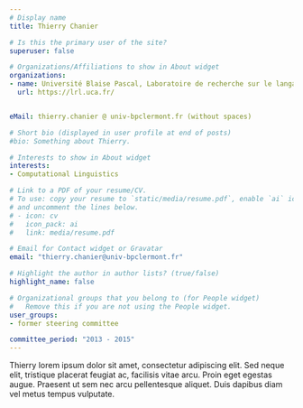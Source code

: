 ```yaml
---
# Display name
title: Thierry Chanier

# Is this the primary user of the site?
superuser: false

# Organizations/Affiliations to show in About widget
organizations:
- name: Université Blaise Pascal, Laboratoire de recherche sur le langage (LRL)
  url: https://lrl.uca.fr/


eMail: thierry.chanier @ univ-bpclermont.fr (without spaces)

# Short bio (displayed in user profile at end of posts)
#bio: Something about Thierry.

# Interests to show in About widget
interests:
- Computational Linguistics

# Link to a PDF of your resume/CV.
# To use: copy your resume to `static/media/resume.pdf`, enable `ai` icons in `params.toml`, 
# and uncomment the lines below.
# - icon: cv
#   icon_pack: ai
#   link: media/resume.pdf

# Email for Contact widget or Gravatar
email: "thierry.chanier@univ-bpclermont.fr"

# Highlight the author in author lists? (true/false)
highlight_name: false

# Organizational groups that you belong to (for People widget)
#   Remove this if you are not using the People widget.
user_groups:
- former steering committee

committee_period: "2013 - 2015"
---
```


Thierry lorem ipsum dolor sit amet, consectetur adipiscing elit. Sed
neque elit, tristique placerat feugiat ac, facilisis vitae arcu. Proin eget
egestas augue. Praesent ut sem nec arcu pellentesque aliquet. Duis dapibus diam
vel metus tempus vulputate.
